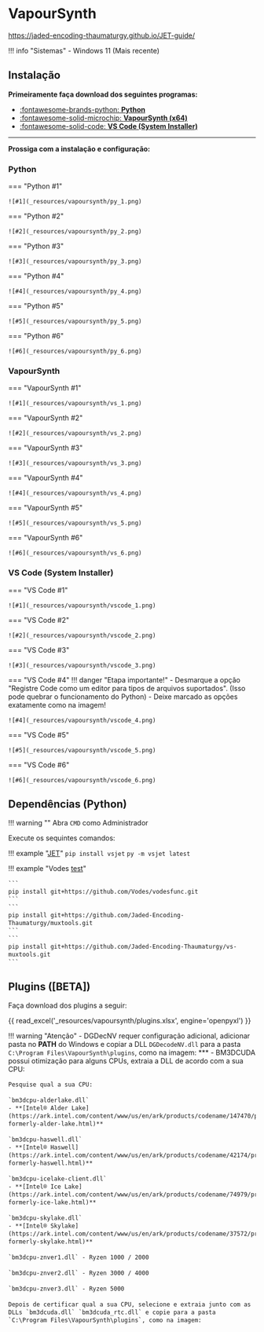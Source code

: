 # VapourSynth

https://jaded-encoding-thaumaturgy.github.io/JET-guide/

!!! info "Sistemas"
    - Windows 11 (Mais recente)

## **Instalação**



**Primeiramente faça download dos seguintes programas:**

- [:fontawesome-brands-python: __Python__](https://www.python.org/downloads/)
- [:fontawesome-solid-microchip: __VapourSynth (x64)__](https://github.com/vapoursynth/vapoursynth/releases/)
- [:fontawesome-solid-code: __VS Code (System Installer)__](https://code.visualstudio.com/sha/download?build=stable&os=win32-x64)

***

**Prossiga com a instalação e configuração:**

### Python

=== "Python #1"

    ![#1](_resources/vapoursynth/py_1.png)

=== "Python #2"

    ![#2](_resources/vapoursynth/py_2.png)

=== "Python #3"

    ![#3](_resources/vapoursynth/py_3.png)

=== "Python #4"

    ![#4](_resources/vapoursynth/py_4.png)

=== "Python #5"

    ![#5](_resources/vapoursynth/py_5.png)

=== "Python #6"

    ![#6](_resources/vapoursynth/py_6.png)

### VapourSynth

=== "VapourSynth #1"

    ![#1](_resources/vapoursynth/vs_1.png)

=== "VapourSynth #2"

    ![#2](_resources/vapoursynth/vs_2.png)

=== "VapourSynth #3"

    ![#3](_resources/vapoursynth/vs_3.png)

=== "VapourSynth #4"

    ![#4](_resources/vapoursynth/vs_4.png)

=== "VapourSynth #5"

    ![#5](_resources/vapoursynth/vs_5.png)

=== "VapourSynth #6"

    ![#6](_resources/vapoursynth/vs_6.png)

### VS Code (System Installer)

=== "VS Code #1"

    ![#1](_resources/vapoursynth/vscode_1.png)

=== "VS Code #2"

    ![#2](_resources/vapoursynth/vscode_2.png)

=== "VS Code #3"

    ![#3](_resources/vapoursynth/vscode_3.png)

=== "VS Code #4"
    !!! danger "Etapa importante!"
        - Desmarque a opção "Registre Code como um editor para tipos de arquivos suportados". (Isso pode quebrar o funcionamento do Python)
        - Deixe marcado as opções exatamente como na imagem!
    

    ![#4](_resources/vapoursynth/vscode_4.png)

=== "VS Code #5"

    ![#5](_resources/vapoursynth/vscode_5.png)

=== "VS Code #6"

    ![#6](_resources/vapoursynth/vscode_6.png)


## **Dependências (Python)**

!!! warning ""
    Abra `CMD` como Administrador

Execute os sequintes comandos:

!!! example "[JET](https://github.com/Jaded-Encoding-Thaumaturgy)"
    ```
    pip install vsjet
    ```
    ```
    py -m vsjet latest
    ```

!!! example "Vodes [test](https://muxtools.vodes.pw/)"

    ```
    pip install git+https://github.com/Vodes/vodesfunc.git
    ```
    ```
    pip install git+https://github.com/Jaded-Encoding-Thaumaturgy/muxtools.git
    ```
    ```
    pip install git+https://github.com/Jaded-Encoding-Thaumaturgy/vs-muxtools.git
    ```

## **Plugins ([BETA])**

Faça download dos plugins a seguir:

{{ read_excel('_resources/vapoursynth/plugins.xlsx', engine='openpyxl') }}

!!! warning "Atenção"
    - DGDecNV requer configuração adicional, adicionar pasta no **PATH** do Windows e copiar a DLL `DGDecodeNV.dll` para a pasta `C:\Program Files\VapourSynth\plugins`, como na imagem:
    ***
    - BM3DCUDA possui otimização para alguns CPUs, extraia a DLL de acordo com a sua CPU:
    
    Pesquise qual a sua CPU:

    `bm3dcpu-alderlake.dll`
    - **[Intel® Alder Lake](https://ark.intel.com/content/www/us/en/ark/products/codename/147470/products-formerly-alder-lake.html)**

    `bm3dcpu-haswell.dll`
    - **[Intel® Haswell](https://ark.intel.com/content/www/us/en/ark/products/codename/42174/products-formerly-haswell.html)**

    `bm3dcpu-icelake-client.dll`
    - **[Intel® Ice Lake](https://ark.intel.com/content/www/us/en/ark/products/codename/74979/products-formerly-ice-lake.html)**

    `bm3dcpu-skylake.dll`
    - **[Intel® Skylake](https://ark.intel.com/content/www/us/en/ark/products/codename/37572/products-formerly-skylake.html)**

    `bm3dcpu-znver1.dll` - Ryzen 1000 / 2000
    
    `bm3dcpu-znver2.dll` - Ryzen 3000 / 4000

    `bm3dcpu-znver3.dll` - Ryzen 5000

    Depois de certificar qual a sua CPU, selecione e extraia junto com as DLLs `bm3dcuda.dll` `bm3dcuda_rtc.dll` e copie para a pasta `C:\Program Files\VapourSynth\plugins`, como na imagem: